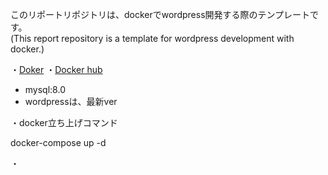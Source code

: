 このリポートリポジトリは、dockerでwordpress開発する際のテンプレートです。<br>
(This report repository is a template for wordpress development with docker.)

・[Doker](https://www.docker.com/)
・[Docker hub](https://hub.docker.com/)

<ul>
  <li>mysql:8.0</li>
  <li>wordpressは、最新ver</li>
</ul>

・docker立ち上げコマンド

docker-compose up -d

・
